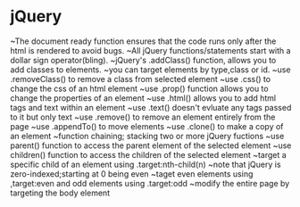 # jQuery
~The document ready function ensures that the code runs only after the html is rendered to avoid bugs.
~All jQuery functions/statements start with a dollar sign operator(bling).
~jQuery's .addClass() function, allows you to add classes to elements.
~you can target elements by type,class or id.
~use .removeClass() to remove a class from selected element
~use .css() to change the css of an html element
~use .prop() function allows you to change the properties of an element
~use .html() allows you to add html tags and text within an element
~use .text() doesn't evluate any tags passed to it but only text
~use .remove() to remove an element entirely from the page
~use .appendTo() to move elements
~use .clone() to make a copy of an element
~function chaining; stacking two or more jQuery fuctions
~use parent() function to access the parent element of the selected element
~use children() function to access the children of the selected element
~target a specific child of an element using .target:nth-child(n)
~note that jQuery is zero-indexed;starting at 0 being even
~taget even elements using ,target:even and odd elements using .target:odd
~modify the entire page by targeting the body element
